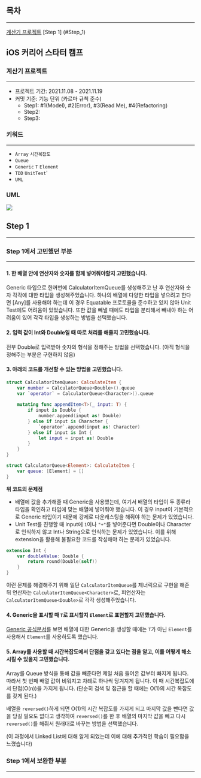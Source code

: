 ## 목차
---
[계산기 프로젝트](#계산기_프로젝트)
[Step 1] (#Step_1)

## iOS 커리어 스타터 캠프

### 계산기 프로젝트
---
- 프로젝트 기간: 2021.11.08 - 2021.11.19
- 커밋 기준: 기능 단위 (카르마 규칙 준수)
    - Step1: #1(Model), #2(Error), #3(Read Me), #4(Refactoring)
    - Step2: 
    - Step3:

### 키워드 
---
- `Array` `시간복잡도`
- `Queue`
- `Generic` `T` `Element`
- `TDD` `UnitTest`'
- `UML`

### UML 
![](https://i.imgur.com/6O4ojGl.png)

## Step 1
---
### Step 1에서 고민했던 부분 
___
#### 1. 한 배열 안에 연산자와 숫자를 함께 넣어줘야할지 고민했습니다. 
Generic 타입으로 한꺼번에 CalculatorItemQueue를 생성해주고 난 후 연산자와 숫자 각각에 대한 타입을 생성해주었습니다. 
하나의 배열에 다양한 타입을 넣으려고 한다면 [Any]를 사용해야 하는데 이 경우 Equatable 프로토콜을 준수하고 있지 않아 Unit Test에도 어려움이 있었습니다. 또한 값을 빼낼 때에도 타입을 분리해서 빼내야 하는 어려움이 있어 각각 타입을 생성하는 방법을 선택했습니다. 


#### 2. 입력 값이 Int와 Double일 때 따로 처리를 해줄지 고민했습니다. 
전부 Double로 입력받아 숫자의 형식을 정해주는 방법을 선택했습니다. (아직 형식을 정해주는 부분은 구현하지 않음)

#### 3. 아래의 코드를 개선할 수 있는 방법을 고민했습니다. 
```swift 
struct CalculatorItemQueue: CalculateItem {
    var number = CalculatorQueue<Double>().queue
    var `operator` = CalculatorQueue<Character>().queue
    
    mutating func appendItem<T>(_ input: T) {
        if input is Double {
            number.append(input as! Double)
        } else if input is Character {
            `operator`.append(input as! Character)
        } else if input is Int {
            let input = input as! Double   
        }
    }
}

struct CalculatorQueue<Element>: CalculateItem {
    var queue: [Element] = []
}
```
 
**위 코드의 문제점**
- 배열에 값을 추가해줄 때 Generic을 사용했는데, 여기서 배열의 타입이 두 종류라 타입을 확인하고 타입에 맞는 배열에 넣어줘야 했습니다. 이 경우 input이 기본적으로 Generic 타입이기 때문에 강제로 다운캐스팅을 해줘야 하는 문제가 있었습니다. 
- Unit Test를 진행할 때 input에 `1`이나 `"+"`를 넣어준다면 Double이나 Character로 인식하지 않고 Int나 String으로 인식하는 문제가 있었습니다. 이를 위해 extension을 활용해 불필요한 코드를 작성해야 하는 문제가 있었습니다. 
```swift
extension Int {
    var doubleValue: Double {
        return round(Double(self))
    }
}
```

이런 문제를 해결해주기 위해 일단 `CalculatorItemQueue`를 제너릭으로 구현을 해준 뒤 연산자는 `CalculatorItemQueue<Character>`로, 피연산자는 `CalculatorItemQueue<Double>`로 각각 생성해주었습니다. 

#### 4. Generic을 표시할 때 `T`로 표시할지 `Element`로 표현할지 고민했습니다. 
[Generic 공식문서](https://docs.swift.org/swift-book/LanguageGuide/Generics.html)를 보면 배열에 대한 Generic을 생성할 때에는 `T`가 아닌 `Element`를 사용해서 `Element`를 사용하도록 했습니다. 

#### 5. Array를 사용할 때 시간복잡도에서 단점을 갖고 있다는 점을 알고, 이를 어떻게 해소시킬 수 있을지 고민했습니다. 
Array를 Queue 방식을 통해 값을 빼준다면 제일 처음 들어온 값부터 빠지게 됩니다. 따라서 첫 번째 배열 값이 비워지고 차례로 하나씩 당겨지게 됩니다. 이 때 시간복잡도에서 단점(O(n))을 가지게 됩니다. 
(단순히 검색 및 접근을 할 때에는 O(1)의 시간 복잡도를 갖게 된다.)

배열을 `reversed()`하게 되면 O(1)의 시간 복잡도를 가지게 되고 마지막 값을 뺀다면 값을 당길 필요도 없다고 생각하여 `reversed()`를 한 후 배열의 마지막 값을 빼고 다시 `reversed()`를 해줘서 원래대로 바꾸는 방법을 선택했습니다. 

(이 과정에서 Linked List에 대해 알게 되었는데 이에 대해 추가적인 학습이 필요함을 느꼈습니다)

### Step 1에서 보완한 부분 
___
